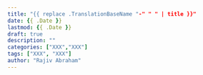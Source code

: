 ```yaml
---
title: "{{ replace .TranslationBaseName "-" " " | title }}"
date: {{ .Date }}
lastmod: {{ .Date }}
draft: true
description: ""
categories: ["XXX","XXX"]
tags: ["XXX", "XXX"]
author: "Rajiv Abraham"
---
```


